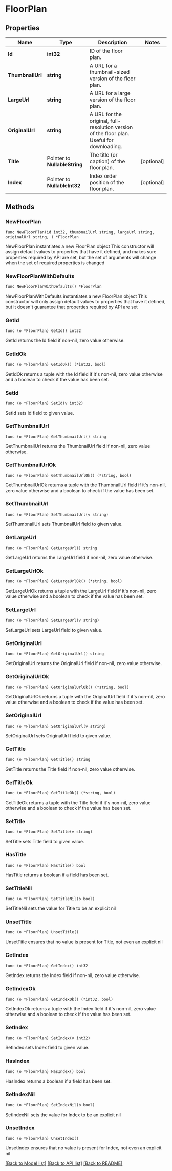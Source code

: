# FloorPlan

## Properties

Name | Type | Description | Notes
------------ | ------------- | ------------- | -------------
**Id** | **int32** | ID of the floor plan. | 
**ThumbnailUrl** | **string** | A URL for a thumbnail-sized version of the floor plan. | 
**LargeUrl** | **string** | A URL for a large version of the floor plan. | 
**OriginalUrl** | **string** | A URL for the original, full-resolution version of the floor plan. Useful for downloading. | 
**Title** | Pointer to **NullableString** | The title (or caption) of the floor plan. | [optional] 
**Index** | Pointer to **NullableInt32** | Index order position of the floor plan. | [optional] 

## Methods

### NewFloorPlan

`func NewFloorPlan(id int32, thumbnailUrl string, largeUrl string, originalUrl string, ) *FloorPlan`

NewFloorPlan instantiates a new FloorPlan object
This constructor will assign default values to properties that have it defined,
and makes sure properties required by API are set, but the set of arguments
will change when the set of required properties is changed

### NewFloorPlanWithDefaults

`func NewFloorPlanWithDefaults() *FloorPlan`

NewFloorPlanWithDefaults instantiates a new FloorPlan object
This constructor will only assign default values to properties that have it defined,
but it doesn't guarantee that properties required by API are set

### GetId

`func (o *FloorPlan) GetId() int32`

GetId returns the Id field if non-nil, zero value otherwise.

### GetIdOk

`func (o *FloorPlan) GetIdOk() (*int32, bool)`

GetIdOk returns a tuple with the Id field if it's non-nil, zero value otherwise
and a boolean to check if the value has been set.

### SetId

`func (o *FloorPlan) SetId(v int32)`

SetId sets Id field to given value.


### GetThumbnailUrl

`func (o *FloorPlan) GetThumbnailUrl() string`

GetThumbnailUrl returns the ThumbnailUrl field if non-nil, zero value otherwise.

### GetThumbnailUrlOk

`func (o *FloorPlan) GetThumbnailUrlOk() (*string, bool)`

GetThumbnailUrlOk returns a tuple with the ThumbnailUrl field if it's non-nil, zero value otherwise
and a boolean to check if the value has been set.

### SetThumbnailUrl

`func (o *FloorPlan) SetThumbnailUrl(v string)`

SetThumbnailUrl sets ThumbnailUrl field to given value.


### GetLargeUrl

`func (o *FloorPlan) GetLargeUrl() string`

GetLargeUrl returns the LargeUrl field if non-nil, zero value otherwise.

### GetLargeUrlOk

`func (o *FloorPlan) GetLargeUrlOk() (*string, bool)`

GetLargeUrlOk returns a tuple with the LargeUrl field if it's non-nil, zero value otherwise
and a boolean to check if the value has been set.

### SetLargeUrl

`func (o *FloorPlan) SetLargeUrl(v string)`

SetLargeUrl sets LargeUrl field to given value.


### GetOriginalUrl

`func (o *FloorPlan) GetOriginalUrl() string`

GetOriginalUrl returns the OriginalUrl field if non-nil, zero value otherwise.

### GetOriginalUrlOk

`func (o *FloorPlan) GetOriginalUrlOk() (*string, bool)`

GetOriginalUrlOk returns a tuple with the OriginalUrl field if it's non-nil, zero value otherwise
and a boolean to check if the value has been set.

### SetOriginalUrl

`func (o *FloorPlan) SetOriginalUrl(v string)`

SetOriginalUrl sets OriginalUrl field to given value.


### GetTitle

`func (o *FloorPlan) GetTitle() string`

GetTitle returns the Title field if non-nil, zero value otherwise.

### GetTitleOk

`func (o *FloorPlan) GetTitleOk() (*string, bool)`

GetTitleOk returns a tuple with the Title field if it's non-nil, zero value otherwise
and a boolean to check if the value has been set.

### SetTitle

`func (o *FloorPlan) SetTitle(v string)`

SetTitle sets Title field to given value.

### HasTitle

`func (o *FloorPlan) HasTitle() bool`

HasTitle returns a boolean if a field has been set.

### SetTitleNil

`func (o *FloorPlan) SetTitleNil(b bool)`

 SetTitleNil sets the value for Title to be an explicit nil

### UnsetTitle
`func (o *FloorPlan) UnsetTitle()`

UnsetTitle ensures that no value is present for Title, not even an explicit nil
### GetIndex

`func (o *FloorPlan) GetIndex() int32`

GetIndex returns the Index field if non-nil, zero value otherwise.

### GetIndexOk

`func (o *FloorPlan) GetIndexOk() (*int32, bool)`

GetIndexOk returns a tuple with the Index field if it's non-nil, zero value otherwise
and a boolean to check if the value has been set.

### SetIndex

`func (o *FloorPlan) SetIndex(v int32)`

SetIndex sets Index field to given value.

### HasIndex

`func (o *FloorPlan) HasIndex() bool`

HasIndex returns a boolean if a field has been set.

### SetIndexNil

`func (o *FloorPlan) SetIndexNil(b bool)`

 SetIndexNil sets the value for Index to be an explicit nil

### UnsetIndex
`func (o *FloorPlan) UnsetIndex()`

UnsetIndex ensures that no value is present for Index, not even an explicit nil

[[Back to Model list]](../README.md#documentation-for-models) [[Back to API list]](../README.md#documentation-for-api-endpoints) [[Back to README]](../README.md)


